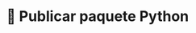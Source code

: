 ---
layout: default
title: 📙 Publicar paquete Python
description: Publicar paquete Python
order: 83
nav_order: a
permalink: /crear-paquete-python
nav_exclude: true
---
